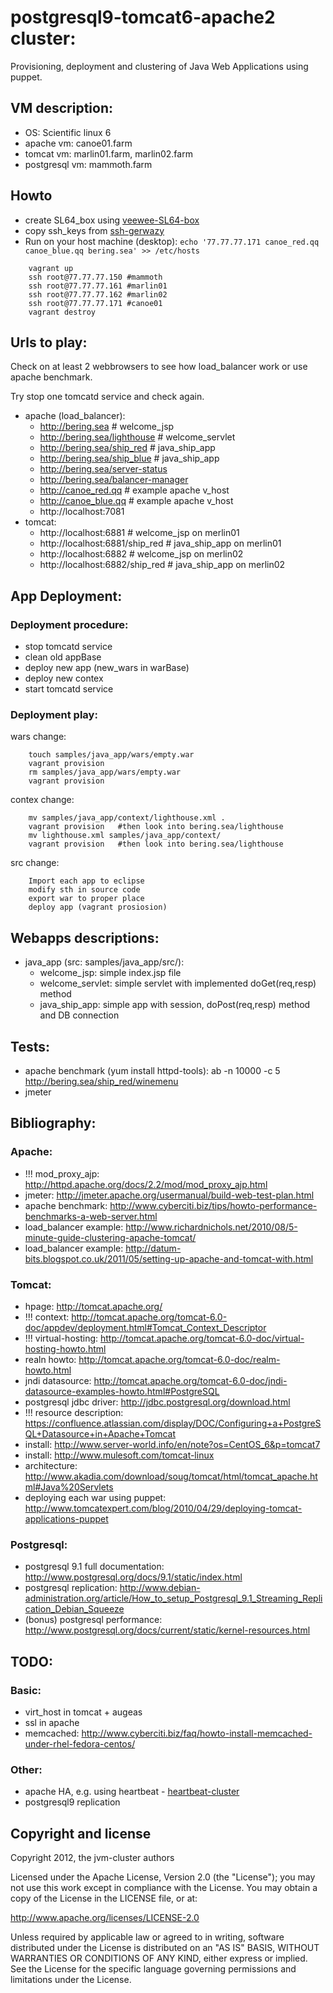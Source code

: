 # postgresql9-tomcat6-apache2 cluster:

Provisioning, deployment and clustering of Java Web Applications using puppet.

## VM description:
 - OS: Scientific linux 6
 - apache vm: canoe01.farm
 - tomcat vm: marlin01.farm, marlin02.farm
 - postgresql vm: mammoth.farm

## Howto

 - create SL64_box using [veewee-SL64-box](https://github.com/wilas/veewee-SL64-box)
 - copy ssh_keys from [ssh-gerwazy](https://github.com/wilas/ssh-gerwazy)
 - Run on your host machine (desktop): `echo '77.77.77.171 canoe_red.qq canoe_blue.qq bering.sea' >> /etc/hosts`

```
    vagrant up
    ssh root@77.77.77.150 #mammoth
    ssh root@77.77.77.161 #marlin01
    ssh root@77.77.77.162 #marlin02
    ssh root@77.77.77.171 #canoe01
    vagrant destroy
```

## Urls to play:

Check on at least 2 webbrowsers to see how load_balancer work or use apache benchmark.

Try stop one tomcatd service and check again.

 - apache (load_balancer):
    - http://bering.sea                    # welcome_jsp
    - http://bering.sea/lighthouse         # welcome_servlet
    - http://bering.sea/ship_red           # java_ship_app
    - http://bering.sea/ship_blue          # java_ship_app
    - http://bering.sea/server-status
    - http://bering.sea/balancer-manager
    - http://canoe_red.qq                  # example apache v_host
    - http://canoe_blue.qq                 # example apache v_host
    - http://localhost:7081
 - tomcat:
    - http://localhost:6881                # welcome_jsp on merlin01
    - http://localhost:6881/ship_red       # java_ship_app on merlin01
    - http://localhost:6882                # welcome_jsp on merlin02
    - http://localhost:6882/ship_red       # java_ship_app on merlin02

## App Deployment:

### Deployment procedure:

 - stop tomcatd service
 - clean old appBase
 - deploy new app (new_wars in warBase)
 - deploy new contex
 - start tomcatd service

### Deployment play:

wars change:

```
    touch samples/java_app/wars/empty.war
    vagrant provision
    rm samples/java_app/wars/empty.war
    vagrant provision
```

contex change:

```
    mv samples/java_app/context/lighthouse.xml .
    vagrant provision   #then look into bering.sea/lighthouse
    mv lighthouse.xml samples/java_app/context/
    vagrant provision   #then look into bering.sea/lighthouse
```

src change:

```
    Import each app to eclipse
    modify sth in source code
    export war to proper place
    deploy app (vagrant prosiosion)
```

## Webapps descriptions:

 - java_app (src: samples/java_app/src/):
   - welcome_jsp: simple index.jsp file
   - welcome_servlet: simple servlet with implemented doGet(req,resp) method
   - java_ship_app: simple app with session, doPost(req,resp) method and DB connection


## Tests:
 - apache benchmark (yum install httpd-tools): ab -n 10000 -c 5 http://bering.sea/ship_red/winemenu
 - jmeter

## Bibliography:

### Apache:
 - !!! mod_proxy_ajp: http://httpd.apache.org/docs/2.2/mod/mod_proxy_ajp.html
 - jmeter: http://jmeter.apache.org/usermanual/build-web-test-plan.html
 - apache benchmark: http://www.cyberciti.biz/tips/howto-performance-benchmarks-a-web-server.html
 - load_balancer example: http://www.richardnichols.net/2010/08/5-minute-guide-clustering-apache-tomcat/
 - load_balancer example: http://datum-bits.blogspot.co.uk/2011/05/setting-up-apache-and-tomcat-with.html

### Tomcat:
 - hpage: http://tomcat.apache.org/
 - !!! context: http://tomcat.apache.org/tomcat-6.0-doc/appdev/deployment.html#Tomcat_Context_Descriptor
 - !!! virtual-hosting: http://tomcat.apache.org/tomcat-6.0-doc/virtual-hosting-howto.html
 - realn howto: http://tomcat.apache.org/tomcat-6.0-doc/realm-howto.html
 - jndi datasource: http://tomcat.apache.org/tomcat-6.0-doc/jndi-datasource-examples-howto.html#PostgreSQL
 - postgresql jdbc driver: http://jdbc.postgresql.org/download.html
 - !!! resource description: https://confluence.atlassian.com/display/DOC/Configuring+a+PostgreSQL+Datasource+in+Apache+Tomcat
 - install: http://www.server-world.info/en/note?os=CentOS_6&p=tomcat7
 - install: http://www.mulesoft.com/tomcat-linux
 - architecture: http://www.akadia.com/download/soug/tomcat/html/tomcat_apache.html#Java%20Servlets
 - deploying each war using puppet: http://www.tomcatexpert.com/blog/2010/04/29/deploying-tomcat-applications-puppet

### Postgresql:
 - postgresql 9.1 full documentation: http://www.postgresql.org/docs/9.1/static/index.html
 - postgresql replication: http://www.debian-administration.org/article/How_to_setup_Postgresql_9.1_Streaming_Replication_Debian_Squeeze
 - (bonus) postgresql performance: http://www.postgresql.org/docs/current/static/kernel-resources.html


## TODO:

### Basic:
 - virt_host in tomcat + augeas
 - ssl in apache
 - memcached: http://www.cyberciti.biz/faq/howto-install-memcached-under-rhel-fedora-centos/

### Other: 
 - apache HA, e.g. using heartbeat - [heartbeat-cluster](https://github.com/wilas/heartbeat-cluster)
 - postgresql9 replication

## Copyright and license

Copyright 2012, the jvm-cluster authors

Licensed under the Apache License, Version 2.0 (the "License");
you may not use this work except in compliance with the License.
You may obtain a copy of the License in the LICENSE file, or at:

   http://www.apache.org/licenses/LICENSE-2.0

Unless required by applicable law or agreed to in writing, software
distributed under the License is distributed on an "AS IS" BASIS,
WITHOUT WARRANTIES OR CONDITIONS OF ANY KIND, either express or implied.
See the License for the specific language governing permissions and
limitations under the License.

